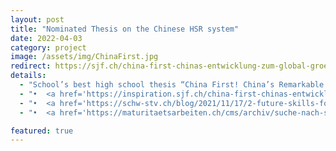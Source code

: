 ```yaml
---
layout: post
title: "Nominated Thesis on the Chinese HSR system"
date: 2022-04-03
category: project
image: /assets/img/ChinaFirst.jpg
redirect: https://sjf.ch/china-first-chinas-entwicklung-zum-global-groessten-eisenbahnhersteller-und-reaktionen-der-westlichen-welt/
details:
  - "School’s best high school thesis “China First! China’s Remarkable Progress Toward Becoming the Global Leader in Railway Manufacturing”."
  - "•	<a href='https://inspiration.sjf.ch/china-first-chinas-entwicklung-zum-global-groessten-eisenbahnhersteller-und-reaktionen-der-westlichen-welt/'>Price in the National Competition by Schweizer Jugend Forscht</a>."
  - "•	<a href='https://schw-stv.ch/blog/2021/11/17/2-future-skills-forum-rheinfelden-2021-ist-erfolg-lernbar/#next'>Third Place at the 2. Future Skills Forum Rheinfelden</a>."
  - "•	<a href='https://maturitaetsarbeiten.ch/cms/archiv/suche-nach-schule.html?view=article&id=113&catid=10'>State Level Price by the Canton Zurich</a>."

featured: true
---
```

